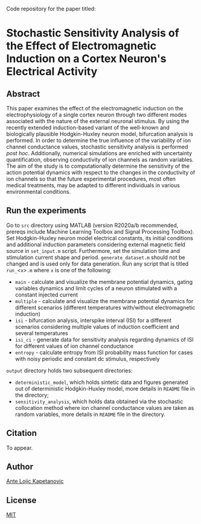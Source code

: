 Code repository for the paper titled:

# Stochastic Sensitivity Analysis of the Effect of Electromagnetic Induction on a Cortex Neuron's Electrical Activity

## Abstract
This paper examines the effect of the electromagnetic induction on the electrophysiology of a single cortex neuron through two different modes associated with the nature of the external neuronal stimulus.
By using the recently extended induction-based variant of the well-known and biologically plausible Hodgkin-Huxley neuron model, bifurcation analysis is performed.
In order to determine the true influence of the variability of ion channel conductance values, stochastic sensitivity analysis is performed *post hoc*.
Additionally, numerical simulations are enriched with uncertainty quantification, observing conductivity of ion channels as random variables.
The aim of the study is to computationally determine the sensitivity of the action potential dynamics with respect to the changes in the conductivity of ion channels so that the future experimental procedures, most often medical treatments, may be adapted to different individuals in various environmental conditions.

## Run the experiments
Go to `src` directory using MATLAB (version R2020a/b recommended, prereqs include Machine Learning Toolbox and Signal Processing Toolbox).
Set Hodgkin-Huxley neuron model electrical constants, its initial conditions and additional induction parameters considering external magnetic field source in `set_input.m` script.
Furthermore, set the simulation time and stimulation current shape and period.
`generate_dataset.m` should not be changed and is used only for data generation.
Run any script that is titled `run_`<`x`>`.m` where `x` is one of the following:
* `main` - calculate and visualize the membrane potential dynamics, gating variables dynamics and limit cycles of a neuron stimulated with a constant injected current
* `multiple` - calculate and visualize the membrane potential dynamics for different scenarios (different temperatures with/without electromagnetic induction)
* `isi` - bifurcation analysis, interspike interval (ISI) for a different scenarios considering multiple values of induction coefficient and several temperatures
* `isi_ci` - generate data for sensitivity analysis regarding dynamics of ISI for different values of ion channel conductance
* `entropy` - calculate entropy from ISI probability mass function for cases with noisy periodic and constant dc stimulus, respectively

`output` directory holds two subsequent directories:
* `deterministic_model`, which holds sintetic data and figures generated out of deterministic Hodgkin-Huxley model, more details in `README` file in the directory;
* `sensitivity_analysis`, which holds data obtained via the stochastic collocation method where ion channel conductance values are taken as random variables, more details in `README` file in the directory.

## Citation
To appear.

## Author
[Ante Lojic Kapetanovic](http://adria.fesb.hr/~alojic00/)

## License
[MIT](https://github.com/antelk/hodgkin-huxley-model/blob/main/LICENSE)